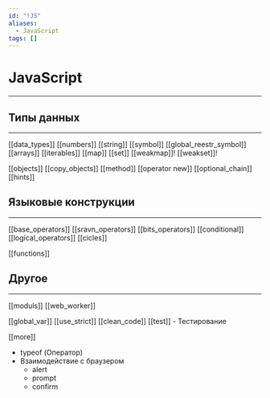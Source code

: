 ```yaml
---
id: "!JS"
aliases:
  - JavaScript
tags: []
---
```


# JavaScript
---

## Типы данных
---
[[data_types]]
    [[numbers]]
    [[string]]
    [[symbol]]
        [[global_reestr_symbol]]
    [[arrays]]
    [[iterables]]
    [[map]]
    [[set]]
    [[weakmap]]!
    [[weakset]]!


[[objects]]
    [[copy_objects]]
    [[method]]
    [[operator new]]
    [[optional_chain]]
    [[hints]]

## Языковые конструкции
---
[[base_operators]]
[[sravn_operators]]
[[bits_operators]]
[[conditional]]
[[logical_operators]]
[[cicles]]

[[functions]]


## Другое
---
[[moduls]]
[[web_worker]]

[[global_var]]
[[use_strict]]
[[clean_code]]
[[test]] - Тестирование

[[more]]
- typeof (Оператор)
- Взаимодействие с браузером
    - alert
    - prompt
    - confirm

